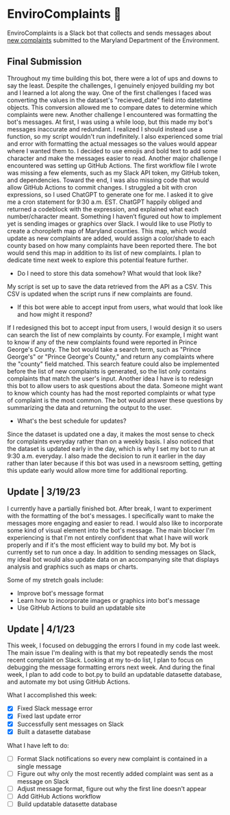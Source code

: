 # EnviroComplaints 🌿

EnviroComplaints is a Slack bot that collects and sends messages about [new complaints](https://opendata.maryland.gov/Energy-and-Environment/Maryland-Department-of-the-Environment-MDE-Water-a/cnkn-n3pr) submitted to the Maryland Department of the Environment.

## Final Submission

Throughout my time building this bot, there were a lot of ups and downs to say the least. Despite the challenges, I genuinely enjoyed building my bot and I learned a lot along the way. One of the first challenges I faced was converting the values in the dataset's "recieved_date" field into datetime objects. This conversion allowed me to compare dates to determine which complaints were new. Another challenge I encountered was formatting the bot's messages. At first, I was using a while loop, but this made my bot's messages inaccurate and redundant. I realized I should instead use a function, so my script wouldn't run indefinitely. I also experienced some trial and error with formatting the actual messages so the values would appear where I wanted them to. I decided to use emojis and bold text to add some character and make the messages easier to read. Another major challenge I encountered was setting up GitHub Actions. The first workflow file I wrote was missing a few elements, such as my Slack API token, my GitHub token, and dependencies. Toward the end, I was also missing code that would allow GitHub Actions to commit changes. I struggled a bit with cron expressions, so I used ChatGPT to generate one for me. I asked it to give me a cron statement for 9:30 a.m. EST. ChatGPT happily obliged and returned a codeblock with the expression, and explained what each number/character meant. Something I haven’t figured out how to implement yet is sending images or graphics over Slack. I would like to use Plotly to create a choropleth map of Maryland counties. This map, which would update as new complaints are added, would assign a color/shade to each county based on how many complaints have been reported there. The bot would send this map in addition to its list of new complaints. I plan to dedicate time next week to explore this potential feature further.

* Do I need to store this data somehow? What would that look like?

My script is set up to save the data retrieved from the API as a CSV. This CSV is updated when the script runs if new complaints are found.

* If this bot were able to accept input from users, what would that look like and how might it respond?

If I redesigned this bot to accept input from users, I would design it so users can search the list of new complaints by county. For example, I might want to know if any of the new complaints found were reported in Prince George's County. The bot would take a search term, such as "Prince George's" or "Prince George's County," and return any complaints where the "county" field matched. This search feature could also be implemented before the list of new complaints is generated, so the list only contains complaints that match the user's input. Another idea I have is to redesign this bot to allow users to ask questions about the data. Someone might want to know which county has had the most reported complaints or what type of complaint is the most common. The bot would answer these questions by summarizing the data and returning the output to the user.

* What's the best schedule for updates?

Since the dataset is updated one a day, it makes the most sense to check for complaints everyday rather than on a weekly basis. I also noticed that the dataset is updated early in the day, which is why I set my bot to run at 9:30 a.m. everyday. I also made the decision to run it earlier in the day rather than later because if this bot was used in a newsroom setting, getting this update early would allow more time for additional reporting. 

## Update | 3/19/23

I currently have a partially finished bot. After break, I want to experiment with the formatting of the bot's messages. I specifically want to make the messages more engaging and easier to read. I would also like to incorporate some kind of visual element into the bot's message. 
The main blocker I'm experiencing is that I'm not entirely confident that what I have will work properly and if it's the most efficient way to build my bot. My bot is currently set to run once a day. In addition to sending messages on Slack, my ideal bot would also update data on an accompanying site that displays analysis and graphics such as maps or charts. 

Some of my stretch goals include:
* Improve bot's message format 
* Learn how to incorporate images or graphics into bot's message
* Use GitHub Actions to build an updatable site 

## Update | 4/1/23

This week, I focused on debugging the errors I found in my code last week. The main issue I'm dealing with is that my bot repeatedly sends the most recent complaint on Slack. Looking at my to-do list, I plan to focus on debugging the message formatting errors next week. And during the final week, I plan to add code to bot.py to build an updatable datasette database, and automate my bot using GitHub Actions.

What I accomplished this week:
- [x] Fixed Slack message error
- [x] Fixed last update error
- [x] Successfully sent messages on Slack
- [x] Built a datasette database

What I have left to do:
- [ ] Format Slack notifications so every new complaint is contained in a single message
- [ ] Figure out why only the most recently added complaint was sent as a message on Slack
- [ ] Adjust message format, figure out why the first line doesn't appear
- [ ] Add GitHub Actions workflow
- [ ] Build updatable datasette database
